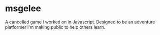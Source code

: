 # msgelee
A cancelled game I worked on in Javascript.  Designed to be an adventure platformer I'm making public to help others learn.
